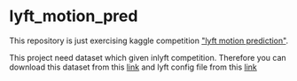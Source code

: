 # lyft_motion_pred

This repository is just exercising kaggle competition ["lyft motion prediction"](https://www.kaggle.com/c/lyft-motion-prediction-autonomous-vehicles).

This project need dataset which given inlyft competition. Therefore you can download this dataset from this [link](https://www.kaggle.com/c/lyft-motion-prediction-autonomous-vehicles/data) and lyft config file from this [link](https://www.kaggle.com/jpbremer/lyft-config-files)

